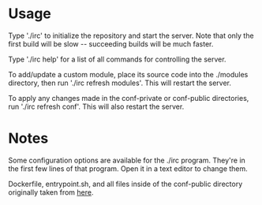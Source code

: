 # Usage

Type './irc' to initialize the repository and start the server. Note that only 
the first build will be slow -- succeeding builds will be much faster.

Type './irc help' for a list of all commands for controlling the server.

To add/update a custom module, place its source code into the ./modules 
directory, then run './irc refresh modules'. This will restart the server.

To apply any changes made in the conf-private or conf-public directories, run 
'./irc refresh conf'. This will also restart the server.

# Notes

Some configuration options are available for the ./irc program. They're in the 
first few lines of that program. Open it in a text editor to change them.

Dockerfile, entrypoint.sh, and all files inside of the conf-public directory 
originally taken from [here](https://github.com/Adam-/inspircd-docker).
